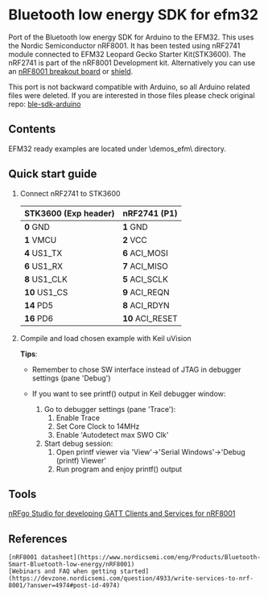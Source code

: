 Bluetooth low energy SDK for efm32
==================================

Port of the Bluetooth low energy SDK for Arduino to the EFM32.
This uses the Nordic Semiconductor nRF8001. It has been tested using 
nRF2741 module connected to EFM32 Leopard Gecko Starter Kit(STK3600).
The nRF2741 is part of the nRF8001 Development kit.
Alternatively you can use an [nRF8001 breakout board](http://www.adafruit.com/products/1697) or [shield](http://www.seeedstudio.com/depot/bluetooth-40-low-energy-ble-shield-v20-p-1631.html).


This port is not backward compatible with Arduino, so all Arduino related files were deleted.
If you are interested in those files please check original repo: [ble-sdk-arduino](https://github.com/NordicSemiconductor/ble-sdk-arduino)

Contents
----------------------

EFM32 ready examples are located under \demos_efm\ directory. 

Quick start guide
----------------------

1. Connect nRF2741 to STK3600

    |STK3600 (Exp header) |nRF2741 (P1)     |
    |---------------------|-----------------|
    |**0**  GND           |**1**  GND       |
    |**1**  VMCU          |**2**  VCC       |
    |**4**  US1_TX        |**6**  ACI_MOSI  |
    |**6**  US1_RX        |**7**  ACI_MISO  |
    |**8**  US1_CLK       |**5**  ACI_SCLK  |
    |**10** US1_CS        |**9**  ACI_REQN  |
    |**14** PD5           |**8**  ACI_RDYN  |
    |**16** PD6           |**10** ACI_RESET |

2. Compile and load chosen example with Keil uVision

    **Tips**:

    - Remember to chose SW interface instead of JTAG in debugger settings (pane 'Debug') 

    - If you want to see printf() output in Keil debugger window:
        1. Go to debugger settings (pane 'Trace'):
            1. Enable Trace
            2. Set Core Clock to 14MHz
            3. Enable 'Autodetect max SWO Clk'
        2. Start debug session:
            1. Open printf viewer via 'View'->'Serial Windows'->'Debug (printf) Viewer'
            2. Run program and enjoy printf() output

Tools
-----

[nRFgo Studio for developing GATT Clients and Services for nRF8001](http://www.nordicsemi.com/eng/Products/2.4GHz-RF/nRFgo-Studio/(language)/eng-GB)
        
References
----------
    [nRF8001 datasheet](https://www.nordicsemi.com/eng/Products/Bluetooth-Smart-Bluetooth-low-energy/nRF8001)
    [Webinars and FAQ when getting started](https://devzone.nordicsemi.com/question/4933/write-services-to-nrf-8001/?answer=4974#post-id-4974)

    



   
